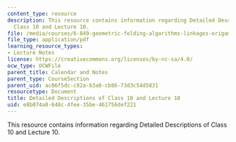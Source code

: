 ```yaml
---
content_type: resource
description: This resource contains information regarding Detailed Descriptions of
  Class 10 and Lecture 10.
file: /media/courses/6-849-geometric-folding-algorithms-linkages-origami-polyhedra-fall-2012/e8b074a8648c4fee35be461756def221_MIT6_849F12_desc10.pdf
file_type: application/pdf
learning_resource_types:
- Lecture Notes
license: https://creativecommons.org/licenses/by-nc-sa/4.0/
ocw_type: OCWFile
parent_title: Calendar and Notes
parent_type: CourseSection
parent_uid: ac06f5dc-c82a-b3a0-cb86-73d3c54d5831
resourcetype: Document
title: Detailed Descriptions of Class 10 and Lecture 10
uid: e8b074a8-648c-4fee-35be-461756def221
---
```

This resource contains information regarding Detailed Descriptions of Class 10 and Lecture 10.